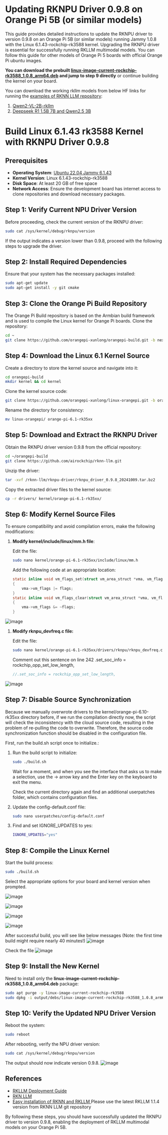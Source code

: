 # Updating RKNPU Driver 0.9.8 on Orange Pi 5B (or similar models)


This guide provides detailed instructions to update the RKNPU driver to version 0.9.8 on an Orange Pi 5B  (or similar models) running Jammy 1.0.8 with the Linux 6.1.43-rockchip-rk3588 kernel. Upgrading the RKNPU driver is essential for successfully running RKLLM multimodal models. You can follow this guide for other models of Orange Pi 5 boards with official Orange Pi ubuntu images.


**You can download the prebuilt [linux-image-current-rockchip-rk3588_1.0.8_arm64.deb](https://github.com/cse-repon/orangepi-5b-rknpu-0.9.8-update/blob/830e587c5bc9ae39f2655caad8d7e837f42d3935/linux-image-current-rockchip-rk3588_1.0.8_arm64.deb) and jump to step 9 directly** or continue building the kernel on your board.


You can download the working rkllm models from below HF links for running the [examples of RKNN LLM repository](https://github.com/airockchip/rknn-llm/tree/main/examples):
1. [Qwen2-VL-2B-rkllm](https://huggingface.co/3ib0n/Qwen2-VL-2B-rkllm)
2. [Deepseek R1 1.5B 7B and Qwen2.5 3B](https://huggingface.co/VRxiaojie)




# Build Linux 6.1.43 rk3588 Kernel with RKNPU Driver 0.9.8
## Prerequisites

- **Operating System**: [Ubuntu 22.04 Jammy 6.1.43](https://drive.google.com/drive/folders/1xhP1KeW_hL5Ka4nDuwBa8N40U8BN0AC9)
- **Kernel Version**: Linux 6.1.43-rockchip-rk3588
- **Disk Space**: At least 20 GB of free space
- **Network Access**: Ensure the development board has internet access to clone repositories and download necessary packages.


## Step 1: Verify Current NPU Driver Version

Before proceeding, check the current version of the RKNPU driver:

```bash
sudo cat /sys/kernel/debug/rknpu/version
```

If the output indicates a version lower than 0.9.8, proceed with the following steps to upgrade the driver.

## Step 2: Install Required Dependencies

Ensure that your system has the necessary packages installed:

```bash
sudo apt-get update
sudo apt-get install -y git cmake
```

## Step 3: Clone the Orange Pi Build Repository

The Orange Pi Build repository is based on the Armbian build framework and is used to compile the Linux kernel for Orange Pi boards. Clone the repository:

```bash
cd ~
git clone https://github.com/orangepi-xunlong/orangepi-build.git -b next
```


## Step 4: Download the Linux 6.1 Kernel Source

Create a directory to store the kernel source and navigate into it:

```bash
cd orangepi-build
mkdir kernel && cd kernel
```

Clone the kernel source code:

```bash
git clone https://github.com/orangepi-xunlong/linux-orangepi.git -b orange-pi-6.1-rk35xx
```

Rename the directory for consistency:

```bash
mv linux-orangepi/ orange-pi-6.1-rk35xx
```

## Step 5: Download and Extract the RKNPU Driver

Obtain the RKNPU driver version 0.9.8 from the official repository:

```bash
cd ~/orangepi-build
git clone https://github.com/airockchip/rknn-llm.git
```

Unzip the driver:

```bash
tar -xvf /rknn-llm/rknpu-driver/rknpu_driver_0.9.8_20241009.tar.bz2
```

Copy the extracted driver files to the kernel source:

```bash
cp -r drivers/ kernel/orange-pi-6.1-rk35xx/
```

## Step 6: Modify Kernel Source Files

To ensure compatibility and avoid compilation errors, make the following modifications:

1. **Modify kernel/include/linux/mm.h file**:

   Edit the file:

   ```bash
   sudo nano kernel/orange-pi-6.1-rk35xx/include/linux/mm.h
   ```

   Add the following code at an appropriate location:

   ```c
   static inline void vm_flags_set(struct vm_area_struct *vma, vm_flags_t flags)
   {
       vma->vm_flags |= flags;
   }
   static inline void vm_flags_clear(struct vm_area_struct *vma, vm_flags_t flags)
   {
       vma->vm_flags &= ~flags;
   }
   ```
![image](https://github.com/user-attachments/assets/adcb44bc-15b9-41bd-bd53-72273c06d021)

1. **Modify rknpu\_devfreq.c file:**

   Edit the file:

   ```bash
   sudo nano kernel/orange-pi-6.1-rk35xx/drivers/rknpu/rknpu_devfreq.c
   ```

   Comment out this sentence on line 242 .set\_soc\_info = rockchip\_opp\_set\_low\_length,

   ```c
   //.set_soc_info = rockchip_opp_set_low_length,
   ```
![image](https://github.com/user-attachments/assets/26e01e59-d2b1-4f29-b997-f171b998ec8f)

## Step 7: Disable Source Synchronization

Because we manually overwrote drivers to the kernel/orange-pi-6.10-rk35xx directory before, if we run the compilation directly now, the script will check the inconsistency with the cloud source code, resulting in the problem of re-pulling the code to overwrite. Therefore, the source code synchronization function should be disabled in the configuration file.



First, run the build.sh script once to initialize.:

1. Run the build script to initialize:
   ```bash
   sudo ./build.sh
   ```
   Wait for a moment, and when you see the interface that asks us to make a selection, use the → arrow key and the Enter key on the keyboard to exit the menu.

   Check the current directory again and find an additional userpatches folder, which contains configuration files.&#x20;
2. Update the config-default.conf file:
   ```bash
   sudo nano userpatches/config-default.conf
   ```
3. Find and set IGNORE_UPDATES to yes:
   ```bash
   IGNORE_UPDATES="yes"
   ```

## Step 8: Compile the Linux Kernel

Start the build process:

```bash
sudo ./build.sh
```

Select the appropriate options for your board and kernel version when prompted.

![image](https://github.com/user-attachments/assets/c7730fc3-59ce-404b-ad18-e95c2e2812e7)

![image](https://github.com/user-attachments/assets/87a5024e-0561-41df-9f16-231dda9f56db)

![image](https://github.com/user-attachments/assets/fb142587-3888-4964-bdd3-e5a3b051e725)

![image](https://github.com/user-attachments/assets/f078d22f-886a-40b0-9bc6-8b8773c8ac00)

After successful build, you will see like below messages (Note: the first time build might require nearly 40 minutes!)
![image](https://github.com/user-attachments/assets/addcd887-8dda-4b7c-a2fb-f4ddd6c011f5)

Check the file 
![image](https://github.com/user-attachments/assets/f32ef375-33cd-4c30-8af0-e86cdefe0e13)

## Step 9: Install the New Kernel

Need to install only the **linux-image-current-rockchip-rk3588_1.0.8_arm64.deb** package:

```bash
sudo apt purge -y linux-image-current-rockchip-rk3588
sudo dpkg -i output/debs/linux-image-current-rockchip-rk3588_1.0.8_arm64.deb
```

## Step 10: Verify the Updated NPU Driver Version

Reboot the system:

```bash
sudo reboot
```

After rebooting, verify the NPU driver version:

```bash
sudo cat /sys/kernel/debug/rknpu/version
```
The output should now indicate version 0.9.8.
![image](https://github.com/user-attachments/assets/80a35e0a-8389-4800-bf2d-c27547155f0c)

## References

- [RKLLM Deployment Guide](https://wiki.vrxiaojie.top/Deepseek-R1-RK3588-OrangePi5/RKLLM部署语言大模型教程/（可选）升级RKNPU驱动.html)
- [RKN LLM](https://github.com/airockchip/rknn-llm)
- [Easy installation of RKNN and RKLLM ](https://github.com/Pelochus/ezrknpu) Please use the latest RKLLM 1.1.4 version from RKNN LLM git repository

By following these steps, you should have successfully updated the RKNPU driver to version 0.9.8, enabling the deployment of RKLLM multimodal models on your Orange Pi 5B.

